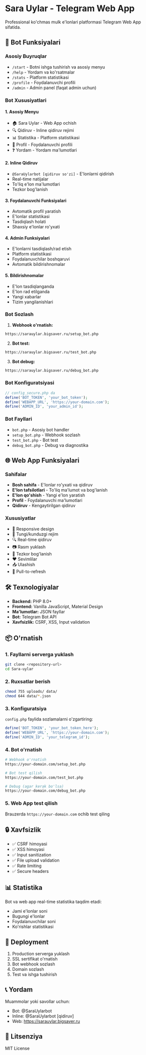 # Sara Uylar - Telegram Web App

Professional ko'chmas mulk e'lonlari platformasi Telegram Web App sifatida.

## 🤖 Bot Funksiyalari

### Asosiy Buyruqlar
- `/start` - Botni ishga tushirish va asosiy menyu
- `/help` - Yordam va ko'rsatmalar
- `/stats` - Platform statistikasi
- `/profile` - Foydalanuvchi profili
- `/admin` - Admin panel (faqat admin uchun)

### Bot Xususiyatlari

#### 1. **Asosiy Menyu**
- 🏠 Sara Uylar - Web App ochish
- 🔍 Qidiruv - Inline qidiruv rejimi
- 📊 Statistika - Platform statistikasi
- 👤 Profil - Foydalanuvchi profili
- ❓ Yordam - Yordam ma'lumotlari

#### 2. **Inline Qidiruv**
- `@SaraUylarbot [qidiruv so'zi]` - E'lonlarni qidirish
- Real-time natijalar
- To'liq e'lon ma'lumotlari
- Tezkor bog'lanish

#### 3. **Foydalanuvchi Funksiyalari**
- Avtomatik profil yaratish
- E'lonlar statistikasi
- Tasdiqlash holati
- Shaxsiy e'lonlar ro'yxati

#### 4. **Admin Funksiyalari**
- E'lonlarni tasdiqlash/rad etish
- Platform statistikasi
- Foydalanuvchilar boshqaruvi
- Avtomatik bildirishnomalar

#### 5. **Bildirishnomalar**
- E'lon tasdiqlanganda
- E'lon rad etilganda
- Yangi xabarlar
- Tizim yangilanishlari

### Bot Sozlash

1. **Webhook o'rnatish:**
```bash
https://sarauylar.bigsaver.ru/setup_bot.php
```

2. **Bot test:**
```bash
https://sarauylar.bigsaver.ru/test_bot.php
```

3. **Bot debug:**
```bash
https://sarauylar.bigsaver.ru/debug_bot.php
```

### Bot Konfiguratsiyasi

```php
// config_secure.php da
define('BOT_TOKEN', 'your_bot_token');
define('WEBAPP_URL', 'https://your-domain.com');
define('ADMIN_ID', 'your_admin_id');
```

### Bot Fayllari

- `bot.php` - Asosiy bot handler
- `setup_bot.php` - Webhook sozlash
- `test_bot.php` - Bot test
- `debug_bot.php` - Debug va diagnostika

## 🌐 Web App Funksiyalari

### Sahifalar
- **Bosh sahifa** - E'lonlar ro'yxati va qidiruv
- **E'lon tafsilotlari** - To'liq ma'lumot va bog'lanish
- **E'lon qo'shish** - Yangi e'lon yaratish
- **Profil** - Foydalanuvchi ma'lumotlari
- **Qidiruv** - Kengaytirilgan qidiruv

### Xususiyatlar
- 📱 Responsive design
- 🌙 Tungi/kunduzgi rejim
- 🔍 Real-time qidiruv
- 📷 Rasm yuklash
- 💬 Tezkor bog'lanish
- ❤️ Sevimlilar
- 📤 Ulashish
- 🔄 Pull-to-refresh

## 🛠 Texnologiyalar

- **Backend:** PHP 8.0+
- **Frontend:** Vanilla JavaScript, Material Design
- **Ma'lumotlar:** JSON fayllar
- **Bot:** Telegram Bot API
- **Xavfsizlik:** CSRF, XSS, Input validation

## 📦 O'rnatish

### 1. Fayllarni serverga yuklash
```bash
git clone <repository-url>
cd Sara-uylar
```

### 2. Ruxsatlar berish
```bash
chmod 755 uploads/ data/
chmod 644 data/*.json
```

### 3. Konfiguratsiya
`config.php` faylida sozlamalarni o'zgartiring:
```php
define('BOT_TOKEN', 'your_bot_token_here');
define('WEBAPP_URL', 'https://your-domain.com');
define('ADMIN_ID', 'your_telegram_id');
```

### 4. Bot o'rnatish
```bash
# Webhook o'rnatish
https://your-domain.com/setup_bot.php

# Bot test qilish
https://your-domain.com/test_bot.php

# Debug (agar kerak bo'lsa)
https://your-domain.com/debug_bot.php
```

### 5. Web App test qilish
Brauzerda `https://your-domain.com` ochib test qiling

## 🔒 Xavfsizlik

- ✅ CSRF himoyasi
- ✅ XSS himoyasi
- ✅ Input sanitization
- ✅ File upload validation
- ✅ Rate limiting
- ✅ Secure headers

## 📊 Statistika

Bot va web app real-time statistika taqdim etadi:
- Jami e'lonlar soni
- Bugungi e'lonlar
- Foydalanuvchilar soni
- Ko'rishlar statistikasi

## 🚀 Deployment

1. Production serverga yuklash
2. SSL sertifikat o'rnatish
3. Bot webhook sozlash
4. Domain sozlash
5. Test va ishga tushirish

## 📞 Yordam

Muammolar yoki savollar uchun:
- Bot: @SaraUylarbot
- Inline: @SaraUylarbot [qidiruv]
- Web: https://sarauylar.bigsaver.ru

## 📄 Litsenziya

MIT License